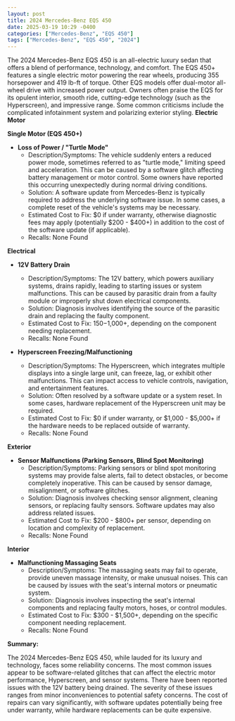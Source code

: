 ```yaml
---
layout: post
title: 2024 Mercedes-Benz EQS 450
date: 2025-03-19 10:29 -0400
categories: ["Mercedes-Benz", "EQS 450"]
tags: ["Mercedes-Benz", "EQS 450", "2024"]
---
```

The 2024 Mercedes-Benz EQS 450 is an all-electric luxury sedan that offers a blend of performance, technology, and comfort. The EQS 450+ features a single electric motor powering the rear wheels, producing 355 horsepower and 419 lb-ft of torque. Other EQS models offer dual-motor all-wheel drive with increased power output. Owners often praise the EQS for its opulent interior, smooth ride, cutting-edge technology (such as the Hyperscreen), and impressive range. Some common criticisms include the complicated infotainment system and polarizing exterior styling.
**Electric Motor**

**Single Motor (EQS 450+)**

*   **Loss of Power / "Turtle Mode"**
    *   Description/Symptoms: The vehicle suddenly enters a reduced power mode, sometimes referred to as "turtle mode," limiting speed and acceleration. This can be caused by a software glitch affecting battery management or motor control. Some owners have reported this occurring unexpectedly during normal driving conditions.
    *   Solution: A software update from Mercedes-Benz is typically required to address the underlying software issue. In some cases, a complete reset of the vehicle's systems may be necessary.
    *   Estimated Cost to Fix: $0 if under warranty, otherwise diagnostic fees may apply (potentially $200 - $400+) in addition to the cost of the software update (if applicable).
    *   Recalls: None Found

**Electrical**

*   **12V Battery Drain**
    *   Description/Symptoms: The 12V battery, which powers auxiliary systems, drains rapidly, leading to starting issues or system malfunctions. This can be caused by parasitic drain from a faulty module or improperly shut down electrical components.
    *   Solution: Diagnosis involves identifying the source of the parasitic drain and replacing the faulty component.
    *   Estimated Cost to Fix: $150-$1,000+, depending on the component needing replacement.
    *   Recalls: None Found

*   **Hyperscreen Freezing/Malfunctioning**
    *   Description/Symptoms: The Hyperscreen, which integrates multiple displays into a single large unit, can freeze, lag, or exhibit other malfunctions. This can impact access to vehicle controls, navigation, and entertainment features.
    *   Solution: Often resolved by a software update or a system reset. In some cases, hardware replacement of the Hyperscreen unit may be required.
    *   Estimated Cost to Fix: $0 if under warranty, or $1,000 - $5,000+ if the hardware needs to be replaced outside of warranty.
    *   Recalls: None Found

**Exterior**

*   **Sensor Malfunctions (Parking Sensors, Blind Spot Monitoring)**
    *   Description/Symptoms: Parking sensors or blind spot monitoring systems may provide false alerts, fail to detect obstacles, or become completely inoperative. This can be caused by sensor damage, misalignment, or software glitches.
    *   Solution: Diagnosis involves checking sensor alignment, cleaning sensors, or replacing faulty sensors. Software updates may also address related issues.
    *   Estimated Cost to Fix: $200 - $800+ per sensor, depending on location and complexity of replacement.
    *   Recalls: None Found

**Interior**

*   **Malfunctioning Massaging Seats**
    *   Description/Symptoms: The massaging seats may fail to operate, provide uneven massage intensity, or make unusual noises. This can be caused by issues with the seat's internal motors or pneumatic system.
    *   Solution: Diagnosis involves inspecting the seat's internal components and replacing faulty motors, hoses, or control modules.
    *   Estimated Cost to Fix: $300 - $1,500+, depending on the specific component needing replacement.
    *   Recalls: None Found

**Summary:**

The 2024 Mercedes-Benz EQS 450, while lauded for its luxury and technology, faces some reliability concerns. The most common issues appear to be software-related glitches that can affect the electric motor performance, Hyperscreen, and sensor systems. There have been reported issues with the 12V battery being drained. The severity of these issues ranges from minor inconveniences to potential safety concerns. The cost of repairs can vary significantly, with software updates potentially being free under warranty, while hardware replacements can be quite expensive.

